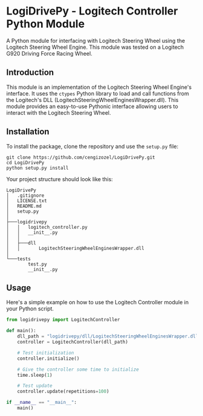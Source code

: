 # LogiDrivePy - Logitech Controller Python Module

A Python module for interfacing with Logitech Steering Wheel using the Logitech Steering Wheel Engine. This module was tested on a Logitech G920 Driving Force Racing Wheel.

## Introduction

This module is an implementation of the Logitech Steering Wheel Engine's interface. It uses the `ctypes` Python library to load and call functions from the Logitech's DLL (LogitechSteeringWheelEnginesWrapper.dll). This module provides an easy-to-use Pythonic interface allowing users to interact with the Logitech Steering Wheel.

## Installation

To install the package, clone the repository and use the `setup.py` file: 

```
git clone https://github.com/cengizozel/LogiDrivePy.git
cd LogiDrivePy
python setup.py install
```

Your project structure should look like this:

```
LogiDrivePy
│   .gitignore
│   LICENSE.txt
│   README.md
│   setup.py
│
├───logidrivepy
│   │   logitech_controller.py
│   │   __init__.py
│   │
│   ├───dll
│   │       LogitechSteeringWheelEnginesWrapper.dll
│
└───tests
        test.py
        __init__.py
```

## Usage

Here's a simple example on how to use the Logitech Controller module in your Python script.

```python
from logidrivepy import LogitechController

def main():
    dll_path = "logidrivepy/dll/LogitechSteeringWheelEnginesWrapper.dll"
    controller = LogitechController(dll_path)

    # Test initialization
    controller.initialize()

    # Give the controller some time to initialize
    time.sleep(1)

    # Test update
    controller.update(repetitions=100)

if __name__ == "__main__":
    main()
```